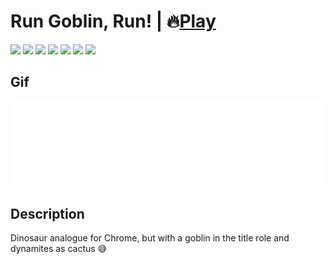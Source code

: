 # Run Goblin, Run! | 🔥[Play](https://zalexanninev15.github.io/RunGoblinRun/)

[![](https://img.shields.io/badge/platforms-All_with_Internet-27282D.svg)](https://github.com/Zalexanninev15/RunGoblinRun)
[![](https://img.shields.io/badge/written_on-Java_Script-E34F26.svg?logo=javascript)](https://github.com/Zalexanninev15/RunGoblinRun)
[![](https://img.shields.io/badge/written_on-HTML-E34F26.svg?logo=html5)](https://github.com/Zalexanninev15/RunGoblinRun)
[![](https://img.shields.io/badge/release-v1.0-blue.svg)](https://github.com/Zalexanninev15/RunGoblinRun)
[![](https://img.shields.io/github/last-commit/Zalexanninev15/RunGoblinRun)](https://github.com/Zalexanninev15/RunGoblinRun/commits/main)
[![](https://img.shields.io/badge/license-GPLv3-ligthgreen.svg)](LICENSE)
[![](https://img.shields.io/badge/Donate-FFDD00.svg?logo=buymeacoffee&logoColor=black)](https://z15.neocities.org/donate)

## Gif

![alt](https://github.com/Zalexanninev15/RunGoblinRun/blob/main/test.gif)

## Description
Dinosaur analogue for Chrome, but with a goblin in the title role and dynamites as cactus 😅
